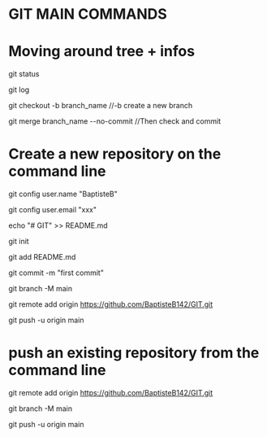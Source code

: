 # GIT MAIN COMMANDS 

# Moving around tree + infos
git status  

git log 

git checkout -b branch_name //-b create a new branch

git merge branch_name --no-commit //Then check and commit



# Create a new repository on the command line
git config user.name "BaptisteB"

git config user.email "xxx"

echo "# GIT" >> README.md

git init

git add README.md

git commit -m "first commit"

git branch -M main

git remote add origin https://github.com/BaptisteB142/GIT.git

git push -u origin main

# push an existing repository from the command line
git remote add origin https://github.com/BaptisteB142/GIT.git

git branch -M main

git push -u origin main
